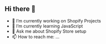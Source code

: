 ## Hi there 👋


- 🔭 I’m currently working on Shopify Projects
- 🌱 I’m currently learning JavaScript
- 💬 Ask me about Shopify Store setup
- 📫 How to reach me: ...



